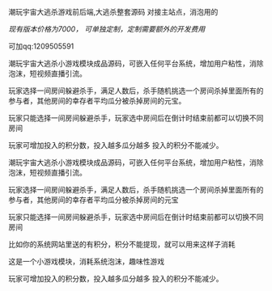 潮玩宇宙大逃杀游戏前后端,大逃杀整套源码 对接主站点，消泡用的

*现有版本价格为7000，  可单独定制，定制需要额外的开发费用*

可加qq:1209505591

潮玩宇宙大逃杀小游戏模块成品源码，可嵌入任何平台系统，增加用户粘性，消除泡沫，短视频直播引流。

玩家选择一间房间躲避杀手，满足人数后，杀手随机挑选一个房间杀掉里面所有的参与者，其他房间的幸存者平均瓜分被杀掉房间的元宝。

玩家只能选择一间房间躲避杀手，玩家选中房间后在倒计时结束前都可以切换不同房间

玩家可增加投入的积分数，投入越多瓜分越多 投入的积分不能减少。

潮玩宇宙大逃杀小游戏模块成品源码，可嵌入任何平台系统，增加用户粘性，消除泡沫，短视频直播引流。

玩家选择一间房间躲避杀手，满足人数后，杀手随机挑选一个房间杀掉里面所有的参与者，其他房间的幸存者平均瓜分被杀掉房间的元宝

玩家只能选择一间房间躲避杀手，玩家选中房间后在倒计时结束前都可以切换不同房间

比如你的系统网站里送的有积分，积分不能提现，就可以用来这样子消耗

这是一个小游戏模块，消耗系统泡沫，趣味性游戏

玩家可增加投入的积分数，投入越多瓜分越多 投入的积分不能减少。

